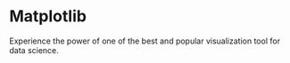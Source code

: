 # Matplotlib
Experience the power of one of the best and popular visualization tool for data science.

